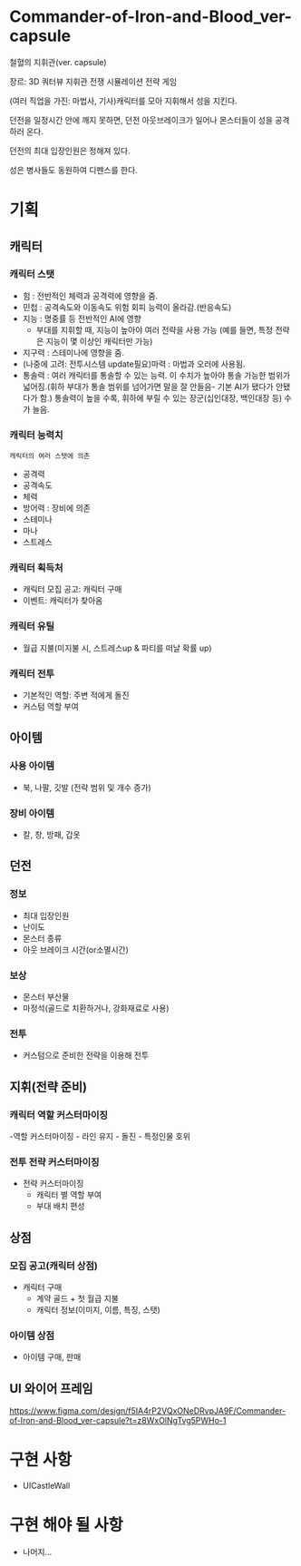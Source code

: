 # Commander-of-Iron-and-Blood_ver-capsule
 철혈의 지휘관(ver. capsule)
 
장르: 3D 쿼터뷰 지휘관 전쟁 시뮬레이션 전략 게임

(여러 직업을 가진: 마법사, 기사)캐릭터를 모아 지휘해서 성을 지킨다.

던전을 일정시간 안에 깨지 못하면, 던전 아웃브레이크가 일어나 몬스터들이 성을 공격하러 온다.

던전의 최대 입장인원은 정해져 있다.

성은 병사들도 동원하여 디펜스를 한다.

# 기획
## 캐릭터
### 캐릭터 스탯
- 힘 : 전반적인 체력과 공격력에 영향을 줌.
- 민첩 : 공격속도와 이동속도 위험 회피 능력이 올라감.(반응속도)
- 지능 : 명중률 등 전반적인 AI에 영향
	+ 부대를 지휘할 때, 지능이 높아야 여러 전략을 사용 가능
		(예를 들면, 특정 전략은 지능이 몇 이상인 캐릭터만 가능)
- 지구력 : 스테미나에 영향을 줌.
- (나중에 고려: 전투시스템 update필요)마력 : 마법과 오러에 사용됨.
- 통솔력 : 여러 캐릭터를 통솔할 수 있는 능력.
	이 수치가 높아야 통솔 가능한 범위가 넓어짐.(휘하 부대가 통솔 범위를 넘어가면 말을 잘 안들음- 기본 AI가 됐다가 안됐다가 함.)
	통솔력이 높을 수록, 휘하에 부릴 수 있는 장군(십인대장, 백인대장 등) 수가 늘음.

### 캐릭터 능력치
	캐릭터의 여러 스탯에 의존
- 공격력
- 공격속도
- 체력
- 방어력 : 장비에 의존
- 스테미나
- 마나
- 스트레스

### 캐릭터 획득처
- 캐릭터 모집 공고: 캐릭터 구매
- 이벤트: 캐릭터가 찾아옴

### 캐릭터 유틸
- 월급 지불(미지불 시, 스트레스up & 파티를 떠날 확률 up)

### 캐릭터 전투
- 기본적인 역할: 주변 적에게 돌진
- 커스텀 역할 부여

## 아이템
### 사용 아이템
- 북, 나팔, 깃발 (전략 범위 및 개수 증가)
### 장비 아이템
- 칼, 창, 방패, 갑옷

## 던전
### 정보
- 최대 입장인원
- 난이도
- 몬스터 종류
- 아웃 브레이크 시간(or소멸시간)

### 보상
- 몬스터 부산물
- 마정석(골드로 치환하거나, 강화재료로 사용)

### 전투
- 커스텀으로 준비한 전략을 이용해 전투

## 지휘(전략 준비)
### 캐릭터 역할 커스터마이징
-역할 커스터마이징
	- 라인 유지
	- 돌진
	- 특정인물 호위
### 전투 전략 커스터마이징
- 전략 커스터마이징
	- 캐릭터 별 역할 부여
	- 부대 배치 편성

## 상점
### 모집 공고(캐릭터 상점)
- 캐릭터 구매
	- 계약 골드 + 첫 월급 지불
	- 캐릭터 정보(이미지, 이름, 특징, 스탯)
### 아이템 상점
- 아이템 구매, 판매
## UI 와이어 프레임
  https://www.figma.com/design/f5IA4rP2VQxONeDRvpJA9F/Commander-of-Iron-and-Blood_ver-capsule?t=z8WxOlNgTvg5PWHo-1
  
# 구현 사항
- UICastleWall
# 구현 해야 될 사항
- 나머지...

